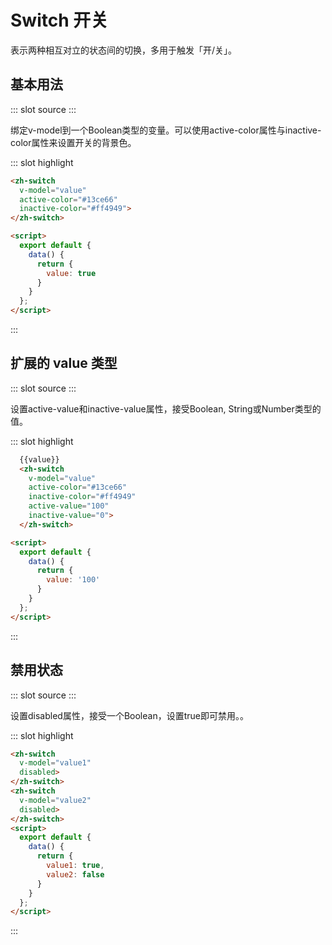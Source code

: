 # Switch 开关
表示两种相互对立的状态间的切换，多用于触发「开/关」。

## 基本用法

<demo-block>
::: slot source
<switch-test1></switch-test1>
:::

绑定v-model到一个Boolean类型的变量。可以使用active-color属性与inactive-color属性来设置开关的背景色。

::: slot highlight
```html
<zh-switch
  v-model="value"
  active-color="#13ce66"
  inactive-color="#ff4949">
</zh-switch>

<script>
  export default {
    data() {
      return {
        value: true
      }
    }
  };
</script>
```
:::
</demo-block>


## 扩展的 value 类型

<demo-block>
::: slot source
<switch-test2></switch-test2>
:::

设置active-value和inactive-value属性，接受Boolean, String或Number类型的值。

::: slot highlight
```html
  {{value}}
  <zh-switch
    v-model="value"
    active-color="#13ce66"
    inactive-color="#ff4949"
    active-value="100"
    inactive-value="0">
  </zh-switch>

<script>
  export default {
    data() {
      return {
        value: '100'
      }
    }
  };
</script>
```
:::
</demo-block>


## 禁用状态

<demo-block>
::: slot source
<switch-test3></switch-test3>
:::

设置disabled属性，接受一个Boolean，设置true即可禁用。。

::: slot highlight
```html
<zh-switch
  v-model="value1"
  disabled>
</zh-switch>
<zh-switch
  v-model="value2"
  disabled>
</zh-switch>
<script>
  export default {
    data() {
      return {
        value1: true,
        value2: false
      }
    }
  };
</script>
```
:::
</demo-block>